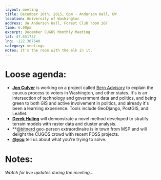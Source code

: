 ```yaml
---
layout: meeting
title: December 16th, 2015, 6pm - Anderson Hall, UW
location: University of Washington
address: UW Anderson Hall, Forest Club room 207
time: 6:00pm
excerpt: December CUGOS Monthly Meeting
lat: 47.651737
lng: -122.307540
category: meetings
notes: It's the room with the elk in it.
---
```


Loose agenda:
=============
- **[Jon Culver](https://github.com/bahoo)** is working on a project called [Bern Advisory](http://bernadvisory.org/) to explain the caucus process to voters in Washington, and other states. It's is an intersection of technology and government data and politics, and being green to both GIS and active involvement in politics, and already it's been a learning experience. Tools include GeoDjango, PostGIS, and Leaflet.
- **[Derek Huling](http://github.com/dhuling)** will demonstrate a novel method developed to stratify terrain models with raster data and cluster analysis.
- **[@bitnerd](https://twitter.com/bitnerd) geo-person extraordinaire is in town from MSP and will delight the CUGOS crowd with recent FOSS projects.
- **[@you](http://cugos.org/people/)** tell us about what you're trying to solve.


Notes:
======
*Watch for live updates during the meeting...*

